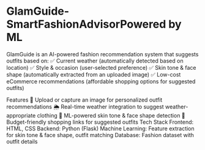 # GlamGuide-SmartFashionAdvisorPowered by ML
GlamGuide is an AI-powered fashion recommendation system that suggests outfits based on:
✅ Current weather (automatically detected based on location)
✅ Style & occasion (user-selected preference)
✅ Skin tone & face shape (automatically extracted from an uploaded image)
✅ Low-cost eCommerce recommendations (affordable shopping options for suggested outfits)

Features
📸 Upload or capture an image for personalized outfit recommendations
🌦️ Real-time weather integration to suggest weather-appropriate clothing
🤖 ML-powered skin tone & face shape detection
🛒 Budget-friendly shopping links for suggested outfits
Tech Stack
Frontend: HTML, CSS
Backend: Python (Flask)
Machine Learning: Feature extraction for skin tone & face shape, outfit matching
Database: Fashion dataset with outfit details
